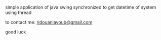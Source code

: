 simple application of java swing synchronized to get datetime of system using thread

to contact me: ridouaniayoub@gmail.com

good luck
